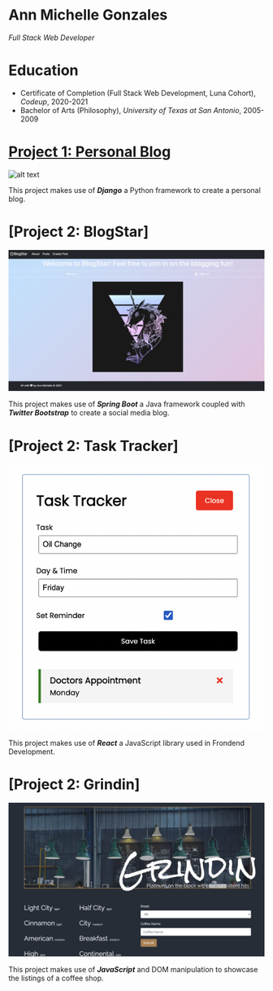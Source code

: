 # Ann Michelle Gonzales
*Full Stack Web Developer*

# Education
* Certificate of Completion (Full Stack Web Development, Luna Cohort), *Codeup*, 2020-2021
* Bachelor of Arts (Philosophy), *University of Texas at San Antonio*, 2005-2009

# [Project 1: Personal Blog](http://annmichellegonzales.pythonanywhere.com/)
![alt text](andre-francois-mckenzie-iGYiBhdNTpE-unsplash.jpg)

This project makes use of ***Django*** a Python framework to create a personal blog.

# [Project 2: BlogStar]
![alt text](BlogStar.png)

This project makes use of ***Spring Boot*** a Java framework coupled with ***Twitter Bootstrap*** to create a social media blog.

# [Project 2: Task Tracker]
![alt text](react-addtask.png)

This project makes use of ***React*** a JavaScript library used in Frondend Development.

# [Project 2: Grindin]
![alt text](Grindin.png)

This project makes use of ***JavaScript*** and DOM manipulation to showcase the listings of a coffee shop.

